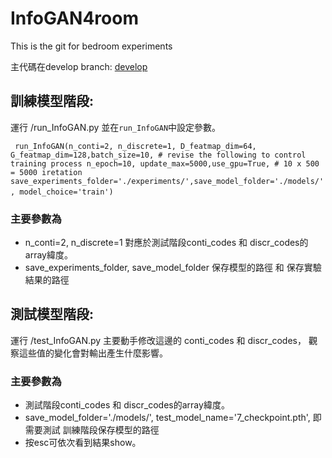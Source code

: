# InfoGAN4room
This is the git for bedroom experiments 

主代碼在develop branch: [develop](https://github.com/alanyannick/InfoGAN4room/tree/develop)

## 訓練模型階段:
運行 /run_InfoGAN.py 並在```run_InfoGAN```中設定參數。

`` 
run_InfoGAN(n_conti=2, n_discrete=1, D_featmap_dim=64, G_featmap_dim=128,batch_size=10,
                # revise the following to control training process
                n_epoch=10, update_max=5000,use_gpu=True,
                # 10 x 500 = 5000 iretation
save_experiments_folder='./experiments/',save_model_folder='./models/', model_choice='train')
``    



### 主要參數為 
* n_conti=2, n_discrete=1 對應於測試階段conti_codes 和 discr_codes的array緯度。
* save_experiments_folder, save_model_folder 保存模型的路徑 和 保存實驗結果的路徑

## 測試模型階段:
運行 /test_InfoGAN.py 主要動手修改這邊的 conti_codes 和 discr_codes， 觀察這些值的變化會對輸出產生什麼影響。

### 主要參數為 
* 測試階段conti_codes 和 discr_codes的array緯度。
* save_model_folder='./models/', test_model_name='7_checkpoint.pth', 即需要測試 訓練階段保存模型的路徑
* 按esc可依次看到結果show。
